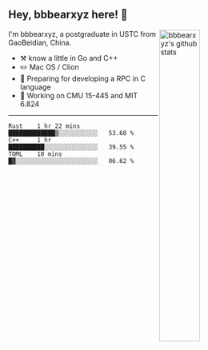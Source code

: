 ## Hey, bbbearxyz here! :wave:

<img align="right" alt="bbbearxyz's github stats" width="40%" src="https://github-readme-stats.vercel.app/api?username=bbbearxyz&show_icons=true">

I'm bbbearxyz, a postgraduate in USTC from GaoBeidian, China.

-   :hammer_and_pick:    know a little in Go and C++
-   :pencil2: Mac OS / Clion
-   :seedling: Preparing for developing a RPC in C language 
-   :thinking: Working on CMU 15-445 and MIT 6.824
---
<!--START_SECTION:waka-->
```text
Rust    1 hr 22 mins    █████████████▒░░░░░░░░░░░   53.68 % 
C++     1 hr            ██████████░░░░░░░░░░░░░░░   39.55 % 
TOML    10 mins         █▓░░░░░░░░░░░░░░░░░░░░░░░   06.62 % 
```
<!--END_SECTION:waka-->
